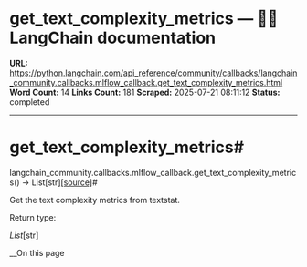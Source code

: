 # get_text_complexity_metrics — 🦜🔗 LangChain  documentation

**URL:** https://python.langchain.com/api_reference/community/callbacks/langchain_community.callbacks.mlflow_callback.get_text_complexity_metrics.html
**Word Count:** 14
**Links Count:** 181
**Scraped:** 2025-07-21 08:11:12
**Status:** completed

---

# get\_text\_complexity\_metrics\#

langchain\_community.callbacks.mlflow\_callback.get\_text\_complexity\_metrics\(\) → List\[str\][\[source\]](https://python.langchain.com/api_reference/_modules/langchain_community/callbacks/mlflow_callback.html#get_text_complexity_metrics)\#     

Get the text complexity metrics from textstat.

Return type:     

_List_\[str\]

__On this page